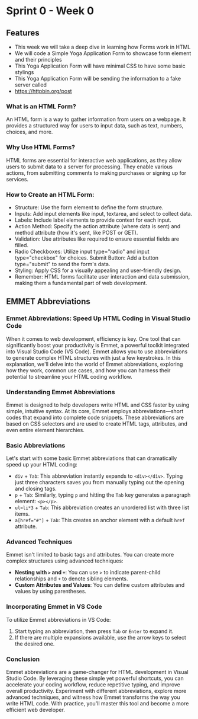 # Sprint 0 - Week 0

## Features

- This week we will take a deep dive in learning how Forms work in HTML
- We will code a Simple Yoga Application Form to showcase form element and their principles
- This Yoga Application Form will have minimal CSS to have some basic stylings
- This Yoga Application Form will be sending the information to a fake server called
- https://httpbin.org/post

### What is an HTML Form?

An HTML form is a way to gather information from users on a webpage. It provides a structured way for users to input data, such as text, numbers, choices, and more.

### Why Use HTML Forms?

HTML forms are essential for interactive web applications, as they allow users to submit data to a server for processing. They enable various actions, from submitting comments to making purchases or signing up for services.

### How to Create an HTML Form:

- Structure: Use the form element to define the form structure.
- Inputs: Add input elements like input, textarea, and select to collect data.
- Labels: Include label elements to provide context for each input.
- Action Method: Specify the action attribute (where data is sent) and method attribute (how it's sent, like POST or GET).
- Validation: Use attributes like required to ensure essential fields are filled.
- Radio Checkboxes: Utilize input type="radio" and input type="checkbox" for choices.
  Submit Button: Add a button type="submit" to send the form's data.
- Styling: Apply CSS for a visually appealing and user-friendly design.
- Remember: HTML forms facilitate user interaction and data submission, making them a fundamental part of web development.

## EMMET Abbreviations

### Emmet Abbreviations: Speed Up HTML Coding in Visual Studio Code

When it comes to web development, efficiency is key. One tool that can significantly boost your productivity is Emmet, a powerful toolkit integrated into Visual Studio Code (VS Code). Emmet allows you to use abbreviations to generate complex HTML structures with just a few keystrokes. In this explanation, we'll delve into the world of Emmet abbreviations, exploring how they work, common use cases, and how you can harness their potential to streamline your HTML coding workflow.

### Understanding Emmet Abbreviations

Emmet is designed to help developers write HTML and CSS faster by using simple, intuitive syntax. At its core, Emmet employs abbreviations—short codes that expand into complete code snippets. These abbreviations are based on CSS selectors and are used to create HTML tags, attributes, and even entire element hierarchies.

### Basic Abbreviations

Let's start with some basic Emmet abbreviations that can dramatically speed up your HTML coding:

- `div` + `Tab`: This abbreviation instantly expands to `<div></div>`. Typing just three characters saves you from manually typing out the opening and closing tags.
- `p` + `Tab`: Similarly, typing `p` and hitting the `Tab` key generates a paragraph element: `<p></p>`.
- `ul>li*3` + `Tab`: This abbreviation creates an unordered list with three list items.
- `a[href="#"]` + `Tab`: This creates an anchor element with a default `href` attribute.

### Advanced Techniques

Emmet isn't limited to basic tags and attributes. You can create more complex structures using advanced techniques:

- **Nesting with `>` and `+`**: You can use `>` to indicate parent-child relationships and `+` to denote sibling elements.
- **Custom Attributes and Values**: You can define custom attributes and values by using parentheses.

### Incorporating Emmet in VS Code

To utilize Emmet abbreviations in VS Code:

1. Start typing an abbreviation, then press `Tab` or `Enter` to expand it.
2. If there are multiple expansions available, use the arrow keys to select the desired one.

### Conclusion

Emmet abbreviations are a game-changer for HTML development in Visual Studio Code. By leveraging these simple yet powerful shortcuts, you can accelerate your coding workflow, reduce repetitive typing, and improve overall productivity. Experiment with different abbreviations, explore more advanced techniques, and witness how Emmet transforms the way you write HTML code. With practice, you'll master this tool and become a more efficient web developer.

